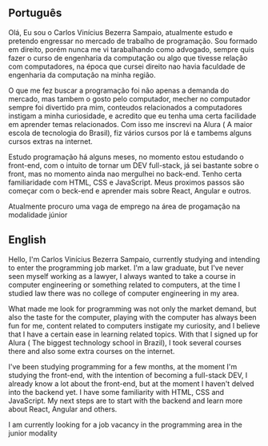 ## Português

Olá, Eu sou o Carlos Vinícius Bezerra Sampaio, atualmente estudo e pretendo engressar no mercado de trabalho de programação. Sou formado em direito, porém nunca me vi
tarabalhando como advogado, sempre quis fazer o curso de engenharia da computação ou algo que tivesse relação com computadores, na época que cursei direito nao havia 
faculdade de engenharia da computação na minha região.

O que me fez buscar a programação foi não apenas a demanda do mercado, mas tambem o gosto pelo computador, mecher no computador sempre foi divertido pra mim, conteudos 
relacionados a computadores instigam a minha curiosidade, e acredito que eu tenha uma certa facilidade em aprender temas relacionados. Com isso me inscrevi na Alura (
A maior escola de tecnologia do Brasil), fiz vários cursos por lá e tambems alguns cursos extras na internet. 

Estudo programação há alguns meses, no momento estou estudando o front-end, com o intuito de tornar um DEV full-stack, já sei bastante sobre o front, mas no momento 
ainda nao mergulhei no back-end. Tenho certa familiaridade com HTML, CSS e JavaScript. Meus proximos passos são começar com o beck-end e aprender mais sobre React,
Angular e outros.

Atualmente procuro uma vaga de emprego na área de progamação na modalidade júnior

## English
Hello, I'm Carlos Vinícius Bezerra Sampaio, currently studying and intending to enter the programming job market. I'm a law graduate, but I've never seen myself
working as a lawyer, I always wanted to take a course in computer engineering or something related to computers, at the time I studied law there was no
college of computer engineering in my area.

What made me look for programming was not only the market demand, but also the taste for the computer, playing with the computer has always been fun for me, content
related to computers instigate my curiosity, and I believe that I have a certain ease in learning related topics. With that I signed up for Alura (
The biggest technology school in Brazil), I took several courses there and also some extra courses on the internet.

I've been studying programming for a few months, at the moment I'm studying the front-end, with the intention of becoming a full-stack DEV, I already know a lot about the front-end, but at the moment
I haven't delved into the backend yet. I have some familiarity with HTML, CSS and JavaScript. My next steps are to start with the backend and learn more about React,
Angular and others.

I am currently looking for a job vacancy in the programming area in the junior modality


<!---
Carl-Vini/Carl-Vini is a ✨ special ✨ repository because its `README.md` (this file) appears on your GitHub profile.
You can click the Preview link to take a look at your changes.
--->
